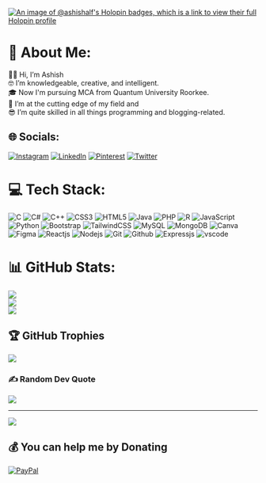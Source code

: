 [![An image of @ashishalf's Holopin badges, which is a link to view their full Holopin profile](https://holopin.me/ashishalf)](https://holopin.io/@ashishalf)
# 💫 About Me:
🙋‍♂️ Hi, I’m Ashish <br>🤓 I’m knowledgeable, creative, and intelligent. <br>🎓 Now I'm pursuing MCA from Quantum University Roorkee. <br>🌱 I’m at the cutting edge of my field and <br>😎 I’m quite skilled in all things programming and blogging-related.


## 🌐 Socials:
[![Instagram](https://img.shields.io/badge/Instagram-%23E4405F.svg?logo=Instagram&logoColor=white)](https://instagram.com/ashishalf) [![LinkedIn](https://img.shields.io/badge/LinkedIn-%230077B5.svg?logo=linkedin&logoColor=white)](https://linkedin.com/in/ashishalf) [![Pinterest](https://img.shields.io/badge/Pinterest-%23E60023.svg?logo=Pinterest&logoColor=white)](https://pinterest.com/ashishalf) [![Twitter](https://img.shields.io/badge/Twitter-%231DA1F2.svg?logo=Twitter&logoColor=white)](https://twitter.com/ashishalf) 

# 💻 Tech Stack:
![C](https://img.shields.io/badge/c-%2300599C.svg?style=flat&logo=c&logoColor=white) ![C#](https://img.shields.io/badge/c%23-%23239120.svg?style=flat&logo=c-sharp&logoColor=white) ![C++](https://img.shields.io/badge/c++-%2300599C.svg?style=flat&logo=c%2B%2B&logoColor=white) ![CSS3](https://img.shields.io/badge/css3-%231572B6.svg?style=flat&logo=css3&logoColor=white) ![HTML5](https://img.shields.io/badge/html5-%23E34F26.svg?style=flat&logo=html5&logoColor=white) ![Java](https://img.shields.io/badge/java-%23ED8B00.svg?style=flat&logo=java&logoColor=white) ![PHP](https://img.shields.io/badge/php-%23777BB4.svg?style=flat&logo=php&logoColor=white) ![R](https://img.shields.io/badge/r-%23276DC3.svg?style=flat&logo=r&logoColor=white) ![JavaScript](https://img.shields.io/badge/javascript-%23323330.svg?style=flat&logo=javascript&logoColor=%23F7DF1E) ![Python](https://img.shields.io/badge/python-3670A0?style=flat&logo=python&logoColor=ffdd54) ![Bootstrap](https://img.shields.io/badge/bootstrap-%23563D7C.svg?style=flat&logo=bootstrap&logoColor=white) ![TailwindCSS](https://img.shields.io/badge/tailwindcss-%2338B2AC.svg?style=flat&logo=tailwind-css&logoColor=white) ![MySQL](https://img.shields.io/badge/mysql-%2300f.svg?style=flat&logo=mysql&logoColor=white) ![MongoDB](https://img.shields.io/badge/MongoDB-%234ea94b.svg?style=flat&logo=mongodb&logoColor=white) ![Canva](https://img.shields.io/badge/Canva-%2300C4CC.svg?style=flat&logo=Canva&logoColor=white) 	![Figma](https://img.shields.io/badge/figma-%23F24E1E.svg?style=flat&logo=figma&logoColor=white) ![Reactjs](https://img.shields.io/badge/react-%23F24E1E.svg?style=flat&logo=react&logoColor=white) ![Nodejs](https://img.shields.io/badge/nodejs-%23F24E1E.svg?style=flat&logo=nodejs&logoColor=white) ![Git](https://img.shields.io/badge/git-%23F24E1E.svg?style=flat&logo=git&logoColor=white) ![Github](https://img.shields.io/badge/github-%23F24E1E.svg?style=flat&logo=github&logoColor=white) ![Expressjs](https://img.shields.io/badge/express-%23F24E1E.svg?style=flat&logo=express&logoColor=white) ![vscode](https://img.shields.io/badge/vscode-%23F24E1E.svg?style=flat&logo=vscode&logoColor=white) 
# 📊 GitHub Stats:
![](https://github-readme-stats.vercel.app/api?username=ashishalf&theme=dark&hide_border=true&include_all_commits=false&count_private=false)<br/>
![](https://github-readme-streak-stats.herokuapp.com/?user=ashishalf&theme=dark&hide_border=true)<br/>
![](https://github-readme-stats.vercel.app/api/top-langs/?username=ashishalf&theme=dark&hide_border=true&include_all_commits=false&count_private=false&layout=compact)

## 🏆 GitHub Trophies
![](https://github-profile-trophy.vercel.app/?username=ashishalf&theme=onedark&no-frame=true&no-bg=true&margin-w=4)

### ✍️ Random Dev Quote
![](https://quotes-github-readme.vercel.app/api?type=horizontal&theme=dark)

---
[![](https://visitcount.itsvg.in/api?id=ashishalf&icon=2&color=1)](https://visitcount.itsvg.in)

  ## 💰 You can help me by Donating
  [![PayPal](https://img.shields.io/badge/PayPal-00457C?style=for-the-badge&logo=paypal&logoColor=white)](https://paypal.me/ashishalf) 

  
<!-- Proudly created with GPRM ( https://gprm.itsvg.in ) -->
